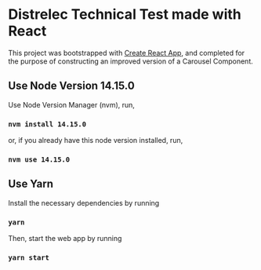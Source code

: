 # Distrelec Technical Test made with React

This project was bootstrapped with [Create React App](https://github.com/facebook/create-react-app), and completed for the purpose of constructing an improved version of a Carousel Component.

## Use Node Version 14.15.0

Use Node Version Manager (nvm), run,
### `nvm install 14.15.0`

or, if you already have this node version installed, run, 
### `nvm use 14.15.0`

## Use Yarn

Install the necessary dependencies by running
### `yarn`

Then, start the web app by running
### `yarn start`